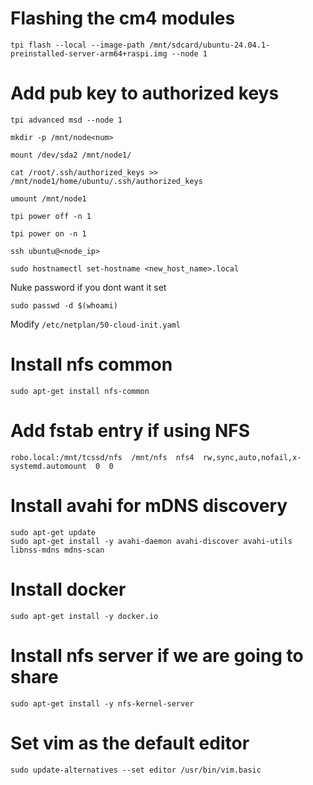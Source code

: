 # Flashing the cm4 modules

`tpi flash --local --image-path /mnt/sdcard/ubuntu-24.04.1-preinstalled-server-arm64+raspi.img --node 1`

# Add pub key to authorized keys

```
tpi advanced msd --node 1

mkdir -p /mnt/node<num>

mount /dev/sda2 /mnt/node1/

cat /root/.ssh/authorized_keys >> /mnt/node1/home/ubuntu/.ssh/authorized_keys

umount /mnt/node1

tpi power off -n 1

tpi power on -n 1

ssh ubuntu@<node_ip>

sudo hostnamectl set-hostname <new_host_name>.local
```

Nuke password if you dont want it set

```
sudo passwd -d $(whoami)
```

Modify `/etc/netplan/50-cloud-init.yaml`

# Install nfs common

```
sudo apt-get install nfs-common
```

# Add fstab entry if using NFS

```
robo.local:/mnt/tcssd/nfs  /mnt/nfs  nfs4  rw,sync,auto,nofail,x-systemd.automount  0  0
```

# Install avahi for mDNS discovery

```
sudo apt-get update
sudo apt-get install -y avahi-daemon avahi-discover avahi-utils libnss-mdns mdns-scan
```

# Install docker

```
sudo apt-get install -y docker.io
```

# Install nfs server if we are going to share

```
sudo apt-get install -y nfs-kernel-server
```

# Set vim as the default editor

```
sudo update-alternatives --set editor /usr/bin/vim.basic
```


